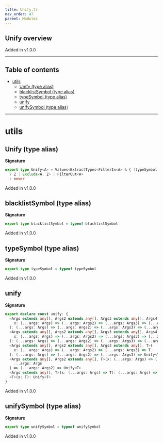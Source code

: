 ```yaml
---
title: Unify.ts
nav_order: 47
parent: Modules
---
```


## Unify overview

Added in v1.0.0

---

<h2 class="text-delta">Table of contents</h2>

- [utils](#utils)
  - [Unify (type alias)](#unify-type-alias)
  - [blacklistSymbol (type alias)](#blacklistsymbol-type-alias)
  - [typeSymbol (type alias)](#typesymbol-type-alias)
  - [unify](#unify)
  - [unifySymbol (type alias)](#unifysymbol-type-alias)

---

# utils

## Unify (type alias)

**Signature**

```ts
export type Unify<A> = Values<ExtractTypes<FilterIn<A> & { [typeSymbol]: A }>> extends infer Z
  ? Z | Exclude<A, Z> | FilterOut<A>
  : never
```

Added in v1.0.0

## blacklistSymbol (type alias)

**Signature**

```ts
export type blacklistSymbol = typeof blacklistSymbol
```

Added in v1.0.0

## typeSymbol (type alias)

**Signature**

```ts
export type typeSymbol = typeof typeSymbol
```

Added in v1.0.0

## unify

**Signature**

```ts
export declare const unify: {
  <Args extends any[], Args2 extends any[], Args3 extends any[], Args4 extends any[], Args5 extends any[], T>(
    x: (...args: Args) => (...args: Args2) => (...args: Args3) => (...args: Args4) => (...args: Args5) => T
  ): (...args: Args) => (...args: Args2) => (...args: Args3) => (...args: Args4) => (...args: Args5) => Unify<T>
  <Args extends any[], Args2 extends any[], Args3 extends any[], Args4 extends any[], T>(
    x: (...args: Args) => (...args: Args2) => (...args: Args3) => (...args: Args4) => T
  ): (...args: Args) => (...args: Args2) => (...args: Args3) => (...args: Args4) => Unify<T>
  <Args extends any[], Args2 extends any[], Args3 extends any[], T>(
    x: (...args: Args) => (...args: Args2) => (...args: Args3) => T
  ): (...args: Args) => (...args: Args2) => (...args: Args3) => Unify<T>
  <Args extends any[], Args2 extends any[], T>(x: (...args: Args) => (...args: Args2) => T): (
    ...args: Args
  ) => (...args: Args2) => Unify<T>
  <Args extends any[], T>(x: (...args: Args) => T): (...args: Args) => Unify<T>
  <T>(x: T): Unify<T>
}
```

Added in v1.0.0

## unifySymbol (type alias)

**Signature**

```ts
export type unifySymbol = typeof unifySymbol
```

Added in v1.0.0
